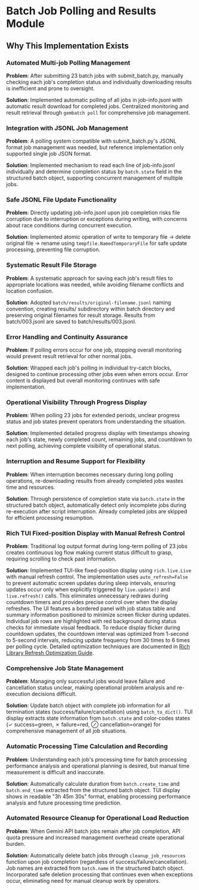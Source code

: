 # Batch Job Polling and Results Module

## Why This Implementation Exists

### Automated Multi-job Polling Management
**Problem**: After submitting 23 batch jobs with submit_batch.py, manually checking each job's completion status and individually downloading results is inefficient and prone to oversight.

**Solution**: Implemented automatic polling of all jobs in job-info.jsonl with automatic result download for completed jobs. Centralized monitoring and result retrieval through `gembatch poll` for comprehensive job management.

### Integration with JSONL Job Management
**Problem**: A polling system compatible with submit_batch.py's JSONL format job management was needed, but reference implementation only supported single job JSON format.

**Solution**: Implemented mechanism to read each line of job-info.jsonl individually and determine completion status by `batch.state` field in the structured batch object, supporting concurrent management of multiple jobs.

### Safe JSONL File Update Functionality
**Problem**: Directly updating job-info.jsonl upon job completion risks file corruption due to interruption or exceptions during writing, with concerns about race conditions during concurrent execution.

**Solution**: Implemented atomic operation of write to temporary file → delete original file → rename using `tempfile.NamedTemporaryFile` for safe update processing, preventing file corruption.

### Systematic Result File Storage
**Problem**: A systematic approach for saving each job's result files to appropriate locations was needed, while avoiding filename conflicts and location confusion.

**Solution**: Adopted `batch/results/original-filename.jsonl` naming convention, creating results/ subdirectory within batch directory and preserving original filenames for result storage. Results from batch/003.jsonl are saved to batch/results/003.jsonl.

### Error Handling and Continuity Assurance
**Problem**: If polling errors occur for one job, stopping overall monitoring would prevent result retrieval for other normal jobs.

**Solution**: Wrapped each job's polling in individual try-catch blocks, designed to continue processing other jobs even when errors occur. Error content is displayed but overall monitoring continues with safe implementation.

### Operational Visibility Through Progress Display
**Problem**: When polling 23 jobs for extended periods, unclear progress status and job states prevent operators from understanding the situation.

**Solution**: Implemented detailed progress display with timestamps showing each job's state, newly completed count, remaining jobs, and countdown to next polling, achieving complete visibility of operational status.

### Interruption and Resume Support for Flexibility
**Problem**: When interruption becomes necessary during long polling operations, re-downloading results from already completed jobs wastes time and resources.

**Solution**: Through persistence of completion state via `batch.state` in the structured batch object, automatically detect only incomplete jobs during re-execution after script interruption. Already completed jobs are skipped for efficient processing resumption.

### Rich TUI Fixed-position Display with Manual Refresh Control
**Problem**: Traditional log output format during long-term polling of 23 jobs creates continuous log flow making current status difficult to grasp, requiring scrolling to check past information.

**Solution**: Implemented TUI-like fixed-position display using `rich.live.Live` with manual refresh control. The implementation uses `auto_refresh=False` to prevent automatic screen updates during sleep intervals, ensuring updates occur only when explicitly triggered by `live.update()` and `live.refresh()` calls. This eliminates unnecessary redraws during countdown timers and provides precise control over when the display refreshes. The UI features a bordered panel with job status table and summary information positioned to minimize screen flicker during updates. Individual job rows are highlighted with red background during status checks for immediate visual feedback. To reduce display flicker during countdown updates, the countdown interval was optimized from 1-second to 5-second intervals, reducing update frequency from 30 times to 6 times per polling cycle. Detailed optimization techniques are documented in [Rich Library Refresh Optimization Guide](../docs/20250713-rich-refresh.md).

### Comprehensive Job State Management
**Problem**: Managing only successful jobs would leave failure and cancellation status unclear, making operational problem analysis and re-execution decisions difficult.

**Solution**: Update batch object with complete job information for all termination states (success/failure/cancellation) using `batch_to_dict()`. TUI display extracts state information from `batch.state` and color-codes states (✓ success=green, ✗ failure=red, ⊘ cancellation=orange) for comprehensive management of all job situations.

### Automatic Processing Time Calculation and Recording
**Problem**: Understanding each job's processing time for batch processing performance analysis and operational planning is desired, but manual time measurement is difficult and inaccurate.

**Solution**: Automatically calculate duration from `batch.create_time` and `batch.end_time` extracted from the structured batch object. TUI display shows in readable "3h 45m 30s" format, enabling processing performance analysis and future processing time prediction.

### Automated Resource Cleanup for Operational Load Reduction
**Problem**: When Gemini API batch jobs remain after job completion, API quota pressure and increased management overhead create operational burden.

**Solution**: Automatically delete batch jobs through `cleanup_job_resources` function upon job completion (regardless of success/failure/cancellation). Job names are extracted from `batch.name` in the structured batch object. Incorporated safe deletion processing that continues even when exceptions occur, eliminating need for manual cleanup work by operators.